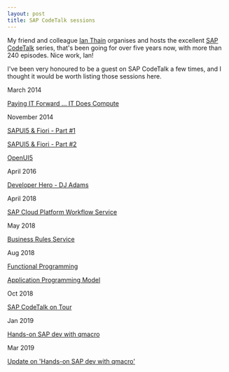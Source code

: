 ```yaml
---
layout: post
title: SAP CodeTalk sessions
---
```


My friend and colleague [Ian Thain](https://people.sap.com/ian.thain) organises and hosts the excellent [SAP CodeTalk](https://www.sap.com/uk/developer/resources.html) series, that's been going for over five years now, with more than 240 episodes. Nice work, Ian!

I've been very honoured to be a guest on SAP CodeTalk a few times, and I thought it would be worth listing those sessions here.

March 2014

[Paying IT Forward ... IT Does Compute](https://www.youtube.com/watch?v=o0CvsQxI6Nw)

November 2014

[SAPUI5 & Fiori - Part #1](https://www.youtube.com/watch?v=r-QszpA-HiI)

[SAPUI5 & Fiori - Part #2](https://www.youtube.com/watch?v=r-QszpA-HiI)

[OpenUI5](https://www.youtube.com/watch?v=IEXNLHn9Yus)

April 2016

[Developer Hero - DJ Adams](https://www.youtube.com/watch?v=BMz-VQGk9kU)

April 2018

[SAP Cloud Platform Workflow Service](https://www.youtube.com/watch?v=t5V0WRle1xc)

May 2018

[Business Rules Service](https://www.youtube.com/watch?v=3pLz7xCXPHM)

Aug 2018

[Functional Programming](https://www.youtube.com/watch?v=mm7spFuE5eM)

[Application Programming Model](https://www.youtube.com/watch?v=GhEpcB7x4UA)

Oct 2018

[SAP CodeTalk on Tour](https://www.youtube.com/watch?v=IY-amlZuPrs)

Jan 2019

[Hands-on SAP dev with qmacro](https://www.youtube.com/watch?v=SvmNaTRrTvI)

Mar 2019

[Update on 'Hands-on SAP dev with qmacro'](https://www.youtube.com/watch?v=5RrfPz-Ep8o)
